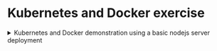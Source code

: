 # Kubernetes and Docker exercise

<details>
  <summary>Kubernetes and Docker demonstration using a basic nodejs server deployment</summary><details>
  <img src="" name="image-name">
  <img src="image-url" name="image-name">
  <img src="image-url" name="image-name">
</details>
